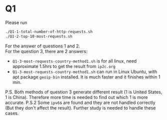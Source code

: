 # Q1
Please run 
```bash
./Q1-1-total-number-of-http-requests.sh
./Q1-2-top-10-most-requests.sh
```
For the answer of questions 1 and 2.  
For the question 3, there are 2 answers:
- `Q1-3-most-requests-country-method1.sh` is for all linux, need approximate 1.5hrs to get the result from `ip2c.org`
- `Q1-3-most-requests-country-method1.sh` can run in Linux Ubuntu, with apt package `geoip-bin` installed. It is much faster and it finishes within 1 min.

P.S. Both methods of question 3 generate different result (1 is United States, 1 is China). Therefore more time is needed to find out which 1 is more accurate.
P.S.2 Some `ipv6`s are found and they are not handled correctly (But they don't affect the result). Further study is needed to handle these cases. 